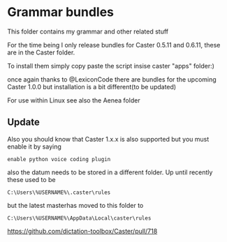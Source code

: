 # Grammar bundles

This folder contains my grammar and other related stuff

For the time being I only release bundles for Caster 0.5.11 and 0.6.11, these are in the Caster folder.

To install them simply copy paste the script insise caster "apps" folder:)

once again thanks to @LexiconCode there are bundles for the upcoming Caster 1.0.0 but installation is a bit different(to be updated)

For use within Linux see also the  Aenea folder

## Update

Also you should know that Caster 1.x.x is also supported but  you must enable it by saying

```
enable python voice coding plugin
```

also the datum needs to be stored in a different folder. Up until recently these used to be 

```
C:\Users\%USERNAME%\.caster\rules
```

but the latest masterhas moved to this folder to

```
C:\Users\%USERNAME%\AppData\Local\caster\rules
```

https://github.com/dictation-toolbox/Caster/pull/718

